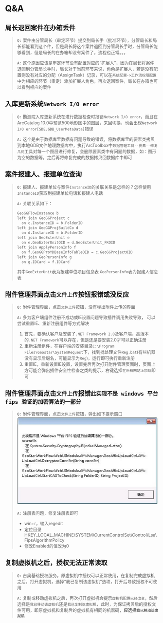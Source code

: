 # Q&A

## 局长退回案件在办箱丢件

> `Q:` 案件由分管局长（审定环节）提交到局长手（批准环节），分管局长和局长都能看到这个件，但是局长将这个案件退回到分管局长手时，分管局长能够看到，但是局长的在办箱却没有案件了，流程也正常。。。  
>   
> `A:` 这个原因应该是审定环节没有配置对应的“扩展人”，因为在局长将案件退回到分管局长手时，局长对于当前环节来说，角色是扩展人，若是没有配置则没有对应的分配（AssignTask）记录，可以在`系统配置->工作流权限配置`中为相应的环节（审定）添加扩展人角色，再次退回案件，局长在办箱也可以看到相应的案件

## 入库更新系统`Network I/O error`

> `Q:` 勘测院入库更新系统在进行数据检查时报错`Network I/O error`，而且在ArcCatalog 10.0中预览500地形图中的图层，来回切换，也会出现`Network I/O error[SDE.GDB_UserMetaData]`错误  
>   
> `A:` 这个是由于数据库里数据有问题导致的错误，将数据库里的要素类拷贝到本地GDB文件地理数据库中，执行ArcToolbox中`数据管理工具--要素--修复几何`工具对每一个图层进行修复，会删除要素类中有问题的数据，如：图形为空的数据等，之后再将修复完成的数据拷贝回数据库中即可

## 案件报建人、报建单位查询

> `Q:` 报建人、报建单位与案件`InstanceID`的关联关系是怎样的？怎样使用`InstanceID`获取到报建单位电话和报建人电话  
>   
> `A:` 关联关系如下：
> 
> ```
> GeoGGFlowInstance b
> left join GeoGGProject c
>   on c.InstanceID = b.FolderID
> left join GeoGGProjBuildCo d
>   on d.InstanceID = b.FolderID
> left join GeoExterUnit e
>   on e.GeoExterUnitOID = d.GeoExterUnit_FKOID
> left join ApplyPersonInfo f
>   on f.GeoGGProYDBaseInfoTableOID = c.GeoGGProjectOID
> left join GeoPersonInfo g
>   on g.IDCard = f.IDCard
> ```
> 
> 其中`GeoExterUnit`表为报建单位项目信息表
> `GeoPersonInfo`表为报建人信息表

## 附件管理界面点击`文件上传`按钮报错或没反应

> `Q:` 附件管理界面，点击`文件上传`按钮，没有弹出附件上传的界面
>
> `A:` 多为客户端组件注册不成功或IE设置问题导致插件调用失败导致，
> 可以尝试重置IE、重新注册组件等方式解决
>   
> 1. 首先，要确认客户及安装了`.NET Framework 2.0`及客户端，高版本的`.NET Framework`可以存在，但是还是要安装2.0才可以正确注册  
> 2. 重新注册组件，在客户端的安装目录`C:\Program Files\Geostar\SystemRequest`下，找到批处理文件`Reg.bat`(有些机器没有显示后缀名，可能显示为`Reg`)，运行即可执行重新注册  
> 3. 重置IE，重新设置IE设置，设置完后再次打开附件管理页面时，页面上方可能会弹出插件安全性检查之类的提示，右键选择`在所有网站上加载`即可

## 附件管理界面点击`文件上传`报错`此实现不是 windows 平台 fips 验证的加密算法的一部分`

> `Q:` 附件管理界面，点击`文件上传`按钮，弹出如下提示窗口
> ![此实现不是 windows 平台 fips 验证的加密算法的一部分](images/QA_affixmanager_windows_fips.jpg)
> 
> `A:` 注册表问题，修复注册表即可
>  - win+r，输入regedit
>  - 定位目录HKEY_LOCAL_MACHINE\SYSTEM\CurrentControlSet\Control\Lsa\FipsAlgorithmPolicy
>  - 修改Enabled的值改为0

## 复制虚拟机之后，授权无法正常读取

> `Q:` 吉奥基础授权服务，原虚拟机中授权可以正常使用，在复制完成虚拟机之后，打开虚拟机，选择“我已复制该虚拟机”选项，打开后导致授权不可使用
> 
> `A:` 复制或移动虚拟机之后，再次打开虚拟机会提示`虚拟机配置已经改变`，然后选择是`我已移动该虚拟机`还是`我已复制改虚拟机`，此时，为保证拷贝后的授权文件可用，即原虚拟机和复制后的虚拟机有相同的机器码，**应选择`我已移动该虚拟机`**

